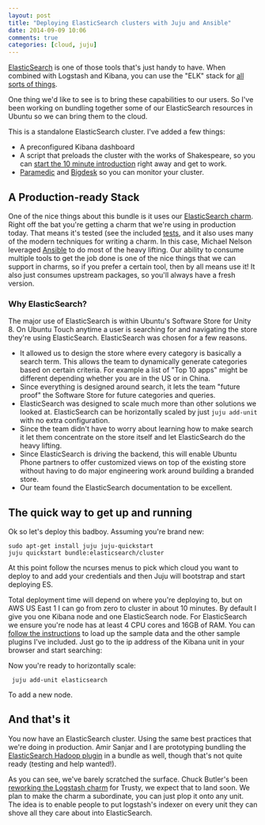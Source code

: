 ```yaml
---
layout: post
title: "Deploying ElasticSearch clusters with Juju and Ansible"
date: 2014-09-09 10:06
comments: true
categories: [cloud, juju]
---
```


[ElasticSearch](http://www.elasticsearch.org/) is one of those tools that's just
handy to have. When combined with Logstash and Kibana, you can use the "ELK"
stack for [all sorts of things](http://www.elasticsearch.org/overview/).

One thing we'd like to see is to bring these capabilities to our users. So I've
been working on bundling together some of our ElasticSearch resources in Ubuntu
so we can bring them to the cloud.

<!-- more -->

This is a standalone ElasticSearch cluster. I've added a few things:

- A preconfigured Kibana dashboard
- A script that preloads the cluster with the works of Shakespeare, so you can [start the 10 minute introduction](http://www.elasticsearch.org/guide/en/kibana/current/using-kibana-for-the-first-time.html) right away and get to work.
- [Paramedic](https://github.com/karmi/elasticsearch-paramedic) and [Bigdesk](http://bigdesk.org/) so you can monitor your cluster.

## A Production-ready Stack

One of the nice things about this bundle is it uses our [ElasticSearch
charm](https://github.com/charms/elasticsearch). Right off the bat you're
getting a charm that we're using in production today. That means it's tested
(see the included
[tests](https://github.com/charms/elasticsearch/tree/trusty/tests), and it also
uses many of the modern techniques for writing a charm. In this case, Michael Nelson leveraged [Ansible](http://www.ansible.com/home) to do most of the heavy lifting. Our ability to consume multiple tools to get the job done is one of the nice things that we can support in charms, so if you
prefer a certain tool, then by all means use it! It also just consumes upstream
packages, so you'll always have a fresh version.

### Why ElasticSearch?

The major use of ElasticSearch is within Ubuntu's Software Store for Unity 8. On Ubuntu Touch anytime a user is searching for and navigating the store they're using ElasticSearch. ElasticSearch was chosen for a few reasons.

- It allowed us to design the store where every category is basically a search term. This allows the team to dynamically generate categories based on certain criteria. For example a list of "Top 10 apps" might be different depending whether you are in the US or in China.
- Since everything is designed around search, it lets the team "future proof" the Software Store for future categories and queries.
- ElasticSearch was designed to scale much more than other solutions we looked at. ElasticSearch can be horizontally scaled by just `juju add-unit` with no extra configuration.  
- Since the team didn't have to worry about learning how to make search it let them concentrate on the store itself and let ElasticSearch do the heavy lifting.
- Since ElasticSearch is driving the backend, this will enable Ubuntu Phone partners to offer customized views on top of the existing store without having to do major engineering work around building a branded store.
- Our team found the ElasticSearch documentation to be excellent.

## The quick way to get up and running

Ok so let's deploy this badboy. Assuming you're brand new:

    sudo apt-get install juju juju-quickstart
    juju quickstart bundle:elasticsearch/cluster

At this point follow the ncurses menus to pick which cloud you want to deploy to
and add your credentials and then Juju will bootstrap and start deploying ES.

Total deployment time will depend on where you're deploying to, but on AWS US
East 1 I can go from zero to cluster in about 10 minutes. By default I give you
one Kibana node and one ElasticSearch node. For ElasticSearch we ensure you're
node has at least 4 CPU cores and 16GB of RAM. You can [follow the
instructions](https://jujucharms.com/bundle/elasticsearch/14/cluster/?text=elasticsearch#readme)
to load up the sample data and the other sample plugins I've included. Just go
to the ip address of the Kibana unit in your browser and start searching:


Now you're ready to horizontally scale:

     juju add-unit elasticsearch

To add a new node.

## And that's it

You now have an ElasticSearch cluster. Using the same best practices that we're
doing in production. Amir Sanjar and I are prototyping bundling the
[ElasticSearch Hadoop
plugin](http://manage.jujucharms.com/bundle/~jorge/hadoop-es/baremetal) in a
bundle as well, though that's not quite ready (testing and help wanted!).

As you can see, we've barely scratched the surface. Chuck Butler's been [reworking the
Logstash
charm](https://code.launchpad.net/~lazypower/charms/trusty/logstash/trunk) for
Trusty, we expect that to land soon. We plan to make the charm a subordinate, you can
just plop it onto any unit. The idea is to enable people to put logstash's
indexer on every unit they can shove all they care about into ElasticSearch.
